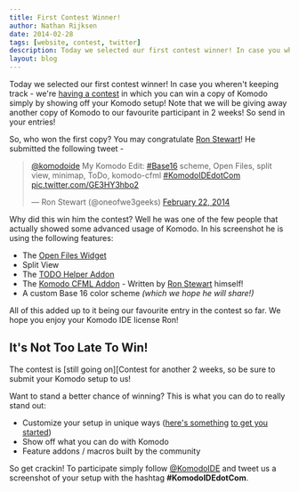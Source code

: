 ```yaml
---
title: First Contest Winner!
author: Nathan Rijksen
date: 2014-02-28
tags: [website, contest, twitter]
description: Today we selected our first contest winner! In case you wheren't keeping track - we're having a contest in which you can win a copy of Komodo simply by showing off your Komodo setup!
layout: blog
---
```


Today we selected our first contest winner! In case you wheren't keeping track -
we're [having a contest][Contest] in which you can win a copy of Komodo simply by showing
off your Komodo setup! Note that we will be giving away another copy of Komodo
to our favourite participant in 2 weeks! So send in your entries!

So, who won the first copy? You may congratulate [Ron Stewart]! He submitted the
following tweet -

<div class="centered">
<blockquote class="twitter-tweet" lang="en"><p><a href="https://twitter.com/komodoide">@komodoide</a> My Komodo Edit: <a href="https://twitter.com/search?q=%23Base16&amp;src=hash">#Base16</a>  scheme, Open Files, split view, minimap, ToDo, komodo-cfml  <a href="https://twitter.com/search?q=%23KomodoIDEdotCom&amp;src=hash">#KomodoIDEdotCom</a> <a href="http://t.co/GE3HY3hbo2">pic.twitter.com/GE3HY3hbo2</a></p>&mdash; Ron Stewart (@oneofwe3geeks) <a href="https://twitter.com/oneofwe3geeks/statuses/437277651917471744">February 22, 2014</a></blockquote>
<script async src="//platform.twitter.com/widgets.js" charset="utf-8"></script>
</div>

<a name="whydidhewin"></a>

Why did this win him the contest? Well he was one of the few people that actually
showed some advanced usage of Komodo. In his screenshot he is using the following
features:

 * The [Open Files Widget]
 * Split View
 * The [TODO Helper Addon]
 * The [Komodo CFML Addon] - Written by [Ron Stewart] himself!
 * A custom Base 16 color scheme *(which we hope he will share!)*

All of this added up to it being our favourite entry in the contest so far. We
hope you enjoy your Komodo IDE license Ron!

<a name="nottoolate"></a>
## It's Not Too Late To Win!

The contest is [still going on][Contest for another 2 weeks, so be sure to submit
your Komodo setup to us!

Want to stand a better chance of winning? This is what you can do to really stand
out:

 * Customize your setup in unique ways ([here's something][started1] [to get you started][started2])
 * Show off what you can do with Komodo
 * Feature addons / macros built by the community

So get crackin! To participate simply follow [@KomodoIDE] and tweet us a screenshot
of your setup with the hashtag **#KomodoIDEdotCom**.

   [Contest]: /blog/2014-02/new-website-launched#contest "Read up on the contest"
   [Ron Stewart]: https://twitter.com/oneofwe3geeks "Ron Stewart's Twitter"
   [Open Files Widget]: http://komodoide.com/screencasts/watch/87675282-open-files-widget/ "Open Files Widget Screencast"
   [TODO Helper Addon]: http://community.activestate.com/xpi/todo-helper "TODO helper addon by Todd Whiteman"
   [Komodo CFML Addon]: http://www.we3geeks.org/komodo-cfml/ "Komodo CFML addon by Ron Stewart"
   [started1]: https://twitter.com/komodoide/status/436553888549044224
   [started2]: https://twitter.com/komodoide/status/436554453953818624
   [@KomodoIDE]: https://twitter.com/KomodoIDE
